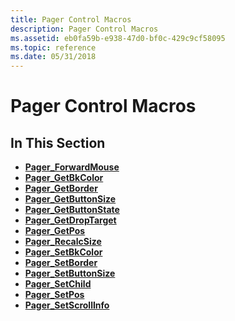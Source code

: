 ```yaml
---
title: Pager Control Macros
description: Pager Control Macros
ms.assetid: eb0fa59b-e938-47d0-bf0c-429c9cf58095
ms.topic: reference
ms.date: 05/31/2018
---
```


# Pager Control Macros

## In This Section

-   [**Pager\_ForwardMouse**](/windows/desktop/api/Commctrl/nf-commctrl-pager_forwardmouse)
-   [**Pager\_GetBkColor**](/windows/desktop/api/Commctrl/nf-commctrl-pager_getbkcolor)
-   [**Pager\_GetBorder**](/windows/desktop/api/Commctrl/nf-commctrl-pager_getborder)
-   [**Pager\_GetButtonSize**](/windows/desktop/api/Commctrl/nf-commctrl-pager_getbuttonsize)
-   [**Pager\_GetButtonState**](/windows/desktop/api/Commctrl/nf-commctrl-pager_getbuttonstate)
-   [**Pager\_GetDropTarget**](/windows/desktop/api/Commctrl/nf-commctrl-pager_getdroptarget)
-   [**Pager\_GetPos**](/windows/desktop/api/Commctrl/nf-commctrl-pager_getpos)
-   [**Pager\_RecalcSize**](/windows/desktop/api/Commctrl/nf-commctrl-pager_recalcsize)
-   [**Pager\_SetBkColor**](/windows/desktop/api/Commctrl/nf-commctrl-pager_setbkcolor)
-   [**Pager\_SetBorder**](/windows/desktop/api/Commctrl/nf-commctrl-pager_setborder)
-   [**Pager\_SetButtonSize**](/windows/desktop/api/Commctrl/nf-commctrl-pager_setbuttonsize)
-   [**Pager\_SetChild**](/windows/desktop/api/Commctrl/nf-commctrl-pager_setchild)
-   [**Pager\_SetPos**](/windows/desktop/api/Commctrl/nf-commctrl-pager_setpos)
-   [**Pager\_SetScrollInfo**](/windows/desktop/api/Commctrl/nf-commctrl-pager_setscrollinfo)

 

 




